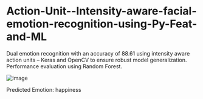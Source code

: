 # Action-Unit--Intensity-aware-facial-emotion-recognition-using-Py-Feat-and-ML
Dual emotion recognition with an accuracy of 88.61 using intensity aware action units – Keras and OpenCV to ensure robust model generalization. Performance evaluation using Random Forest.



![image](https://github.com/user-attachments/assets/ea85de0d-a908-4c45-a428-8a1e3180de70)

Predicted Emotion: happiness
